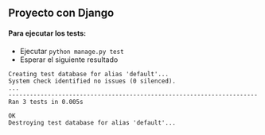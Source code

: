 ## Proyecto con Django

#### Para ejecutar los tests:
- Ejecutar `python manage.py test`
- Esperar el siguiente resultado

```
Creating test database for alias 'default'...
System check identified no issues (0 silenced).
...
----------------------------------------------------------------------
Ran 3 tests in 0.005s

OK
Destroying test database for alias 'default'...
```


